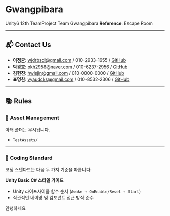 # Gwangpibara
Unity6 12th TeamProject Team Gwangpibara
**Reference**: Escape Room

---

## 📬 Contact Us
- **이정균**: wjdrbsdl@gmail.com / 010-2933-1655 / [GitHub](https://github.com/wjdrbsdl)
- **박광호**: pkh2956@naver.com / 010-6237-2956 / [GitHub](https://github.com/doncici77)
- **김현진**: hwlsjin@gmail.com / 010-0000-0000 / [GitHub](https://github.com/hyunjin0915)
- **표명찬**: vyaudcks@gmail.com / 010-8532-2306 / [GitHub](https://github.com/PyoMyeongchan)

---

## 📚 Rules

### 📁 Asset Management
아래 폴더는 무시됩니다.

- `TestAssets/`  

---

### 🧾 Coding Standard
코딩 스탠다드는 다음 두 가지 기준을 따릅니다:

 **Unity Basic C# 스타일 가이드**  
   - Unity 라이프사이클 함수 순서 (`Awake → OnEnable/Reset → Start`)  
   - 직관적인 네이밍 및 컴포넌트 접근 방식 준수

안녕하세요


